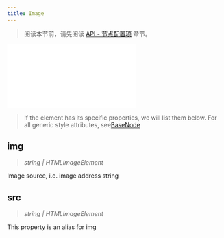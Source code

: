 ```yaml
---
title: Image
---
```


> 阅读本节前，请先阅读 [API - 节点配置项](/api/elements/nodes/base-node) 章节。

<embed src="@/common/api/elements/nodes/image.md"></embed>

> If the element has its specific properties, we will list them below. For all generic style attributes, see[BaseNode](./BaseNode.en.md)

## img

> _string \|_ _HTMLImageElement_

Image source, i.e. image address string

## src

> _string \|_ _HTMLImageElement_

This property is an alias for img

